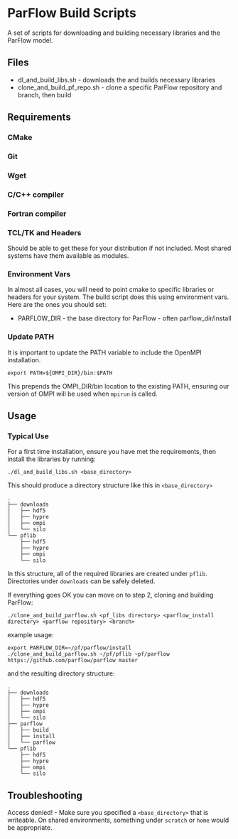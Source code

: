 # ParFlow Build Scripts

A set of scripts for downloading and building necessary libraries and the ParFlow model.

## Files

* dl_and_build_libs.sh - downloads the and builds necessary libraries
* clone_and_build_pf_repo.sh - clone a specific ParFlow repository and branch, then build


## Requirements

### CMake

### Git

### Wget

### C/C++ compiler

### Fortran compiler


### TCL/TK and Headers

Should be able to get these for your distribution if not included. Most shared systems have them available as modules.



### Environment Vars

In almost all cases, you will need to point cmake to specific libraries or headers for your system. The build script does this using environment vars. Here are the ones you should set:

* PARFLOW_DIR - the base directory for ParFlow - often parflow_dir/install


### Update PATH

It is important to update the PATH variable to include the OpenMPI installation. 

```
export PATH=${OMPI_DIR}/bin:$PATH
```

This prepends the OMPI_DIR/bin location to the existing PATH, ensuring our version of OMPI will be used when `mpirun` is called.

## Usage

### Typical Use

For a first time installation, ensure you have met the requirements, then install the libraries by running:

```
./dl_and_build_libs.sh <base_directory>
```

This should produce a directory structure like this in `<base_directory>`

```
.
├── downloads
│   ├── hdf5
│   ├── hypre
│   ├── ompi
│   └── silo
└── pflib
    ├── hdf5
    ├── hypre
    ├── ompi
    └── silo
```

In this structure, all of the required libraries are created under `pflib`. Directories under `downloads` can be safely deleted.

If everything goes OK you can move on to step 2, cloning and building ParFlow:

```
./clone_and_build_parflow.sh <pf_libs directory> <parflow_install directory> <parflow repository> <branch>
```

example usage:
```
export PARFLOW_DIR=~/pf/parflow/install
./clone_and_build_parflow.sh ~/pf/pflib ~pf/parflow https://github.com/parflow/parflow master
```

and the resulting directory structure:
```
.
├── downloads
│   ├── hdf5
│   ├── hypre
│   ├── ompi
│   └── silo
├── parflow
│   ├── build
│   ├── install
│   └── parflow
└── pflib
    ├── hdf5
    ├── hypre
    ├── ompi
    └── silo
```


## Troubleshooting

Access denied! - Make sure you specified a `<base_directory>` that is writeable. On shared environments, something under `scratch` or `home` would be appropriate.
